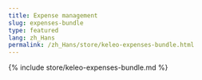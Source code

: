 ```yaml
---
title: Expense management
slug: expenses-bundle
type: featured
lang: zh_Hans
permalink: /zh_Hans/store/keleo-expenses-bundle.html
---
```


{% include store/keleo-expenses-bundle.md %}
